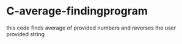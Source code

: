 # C-average-findingprogram
this code finds average of provided numbers and reverses the user provided string
